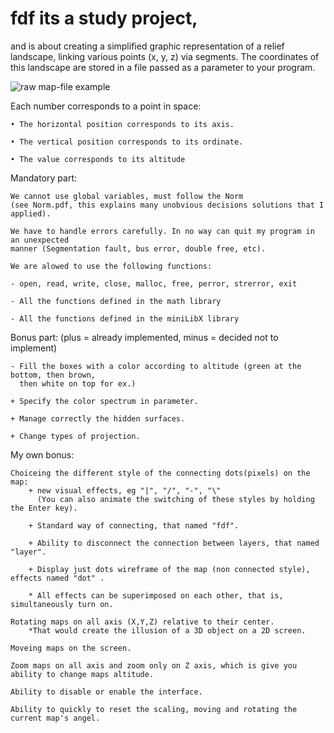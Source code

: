 # fdf its a study project,
and is about creating a simplified graphic representation of a relief landscape,
linking various points (x, y, z) via segments. 
The coordinates of this landscape are stored in a file passed as a parameter to your program.

![raw map-file example](https://github.com/roma4004/fdf/raw/master/img/map_example.png)

Each number corresponds to a point in space:

	• The horizontal position corresponds to its axis.

	• The vertical position corresponds to its ordinate.

	• The value corresponds to its altitude


Mandatory part:

	We cannot use global variables, must follow the Norm
	(see Norm.pdf, this explains many unobvious decisions solutions that I applied).
  
	We have to handle errors carefully. In no way can quit my program in an unexpected
  	manner (Segmentation fault, bus error, double free, etc).
  
	We are alowed to use the following functions:

	- open, read, write, close, malloc, free, perror, strerror, exit
	
	- All the functions defined in the math library
	
	- All the functions defined in the miniLibX library
	

Bonus part: (plus = already implemented, minus = decided not to implement)
  
	- Fill the boxes with a color according to altitude (green at the bottom, then brown,
	  then white on top for ex.)

	+ Specify the color spectrum in parameter.

	+ Manage correctly the hidden surfaces.

	+ Change types of projection.

My own bonus:

	Choiceing the different style of the connecting dots(pixels) on the map:
		+ new visual effects, eg "|", "/", "-", "\" 
		  (You can also animate the switching of these styles by holding the Enter key).
		  
		+ Standard way of connecting, that named "fdf".
		
		+ Ability to disconnect the connection between layers, that named "layer".
		
		+ Display just dots wireframe of the map (non connected style), effects named "dot" .
		
		* All effects can be superimposed on each other, that is, simultaneously turn on.
			
	Rotating maps on all axis (X,Y,Z) relative to their center. 
		*That would create the illusion of a 3D object on a 2D screen.
		
	Moveing maps on the screen. 
	
	Zoom maps on all axis and zoom only on Z axis, which is give you ability to change maps altitude.
	
	Ability to disable or enable the interface.
	
	Ability to quickly to reset the scaling, moving and rotating the current map's angel.
	
	
	
